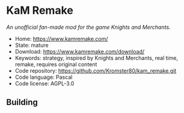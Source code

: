 # KaM Remake

_An unofficial fan-made mod for the game Knights and Merchants._

- Home: https://www.kamremake.com/
- State: mature
- Download: https://www.kamremake.com/download/
- Keywords: strategy, inspired by Knights and Merchants, real time, remake, requires original content
- Code repository: https://github.com/Kromster80/kam_remake.git
- Code language: Pascal
- Code license: AGPL-3.0

## Building

